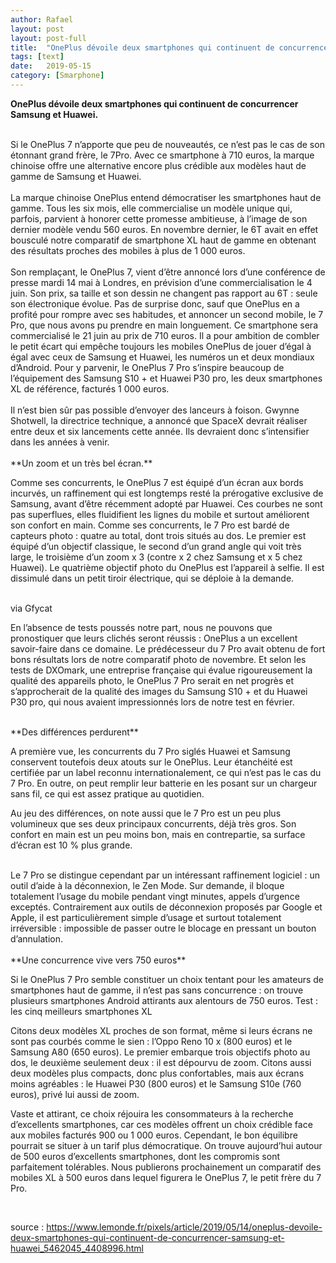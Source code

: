```yaml
---
author: Rafael
layout: post
layout: post-full
title:  "OnePlus dévoile deux smartphones qui continuent de concurrencer Samsung et Huawei "
tags: [text]
date:   2019-05-15
category: [Smarphone]
---
```


**OnePlus dévoile deux smartphones qui continuent de concurrencer Samsung et Huawei.**

<br/>
Si le OnePlus 7 n’apporte que peu de nouveautés, ce n’est pas le cas de son étonnant grand frère, le 7Pro. Avec ce smartphone à 710 euros, la marque chinoise offre une alternative encore plus crédible aux modèles haut de gamme de Samsung et Huawei. 
<br/>

<br/>
La marque chinoise OnePlus entend démocratiser les smartphones haut de gamme. Tous les six mois, elle commercialise un modèle unique qui, parfois, parvient à honorer cette promesse ambitieuse, à l’image de son dernier modèle vendu 560 euros. En novembre dernier, le 6T avait en effet bousculé notre comparatif de smartphone XL haut de gamme en obtenant des résultats proches des mobiles à plus de 1 000 euros.
<br/>

<br/>
Son remplaçant, le OnePlus 7, vient d’être annoncé lors d’une conférence de presse mardi 14 mai à Londres, en prévision d’une commercialisation le 4 juin. Son prix, sa taille et son dessin ne changent pas rapport au 6T : seule son électronique évolue. Pas de surprise donc, sauf que OnePlus en a profité pour rompre avec ses habitudes, et annoncer un second mobile, le 7 Pro, que nous avons pu prendre en main longuement.
Ce smartphone sera commercialisé le 21 juin au prix de 710 euros. Il a pour ambition de combler le petit écart qui empêche toujours les mobiles OnePlus de jouer d’égal à égal avec ceux de Samsung et Huawei, les numéros un et deux mondiaux d’Android. Pour y parvenir, le OnePlus 7 Pro s’inspire beaucoup de l’équipement des Samsung S10 + et Huawei P30 pro, les deux smartphones XL de référence, facturés 1 000 euros.
<br/>

<br/>
Il n’est bien sûr pas possible d’envoyer des lanceurs à foison. Gwynne Shotwell, la directrice technique, a annoncé que SpaceX devrait réaliser entre deux et six lancements cette année. Ils devraient donc s’intensifier dans les années à venir.
<br/>

<br/>
**Un zoom et un très bel écran.**

Comme ses concurrents, le OnePlus 7 est équipé d’un écran aux bords incurvés, un raffinement qui est longtemps resté la prérogative exclusive de Samsung, avant d’être récemment adopté par Huawei. Ces courbes ne sont pas superflues, elles fluidifient les lignes du mobile et surtout améliorent son confort en main.
Comme ses concurrents, le 7 Pro est bardé de capteurs photo : quatre au total, dont trois situés au dos.
Le premier est équipé d’un objectif classique, le second d’un grand angle qui voit très large, le troisième d’un zoom x 3 (contre x 2 chez Samsung et x 5 chez Huawei). Le quatrième objectif photo du OnePlus est l’appareil à selfie. Il est dissimulé dans un petit tiroir électrique, qui se déploie à la demande.
<br/>

<br/>
 via Gfycat

En l’absence de tests poussés notre part, nous ne pouvons que pronostiquer que leurs clichés seront réussis : OnePlus a un excellent savoir-faire dans ce domaine. Le prédécesseur du 7 Pro avait obtenu de fort bons résultats lors de notre comparatif photo de novembre.
Et selon les tests de DXOmark, une entreprise française qui évalue rigoureusement la qualité des appareils photo, le OnePlus 7 Pro serait en net progrès et s’approcherait de la qualité des images du Samsung S10 + et du Huawei P30 pro, qui nous avaient impressionnés lors de notre test en février.
<br/>

<br/>
**Des différences perdurent**

A première vue, les concurrents du 7 Pro siglés Huawei et Samsung conservent toutefois deux atouts sur le OnePlus. Leur étanchéité est certifiée par un label reconnu internationalement, ce qui n’est pas le cas du 7 Pro. En outre, on peut remplir leur batterie en les posant sur un chargeur sans fil, ce qui est assez pratique au quotidien.

Au jeu des différences, on note aussi que le 7 Pro est un peu plus volumineux que ses deux principaux concurrents, déjà très gros. Son confort en main est un peu moins bon, mais en contrepartie, sa surface d’écran est 10 % plus grande.
<br/>

<br/>
Le 7 Pro se distingue cependant par un intéressant raffinement logiciel : un outil d’aide à la déconnexion, le Zen Mode. Sur demande, il bloque totalement l’usage du mobile pendant vingt minutes, appels d’urgence exceptés. Contrairement aux outils de déconnexion proposés par Google et Apple, il est particulièrement simple d’usage et surtout totalement irréversible : impossible de passer outre le blocage en pressant un bouton d’annulation.
<br/>

<br/>
**Une concurrence vive vers 750 euros**

Si le OnePlus 7 Pro semble constituer un choix tentant pour les amateurs de smartphones haut de gamme, il n’est pas sans concurrence : on trouve plusieurs smartphones Android attirants aux alentours de 750 euros.
Test : les cinq meilleurs smartphones XL

Citons deux modèles XL proches de son format, même si leurs écrans ne sont pas courbés comme le sien : l’Oppo Reno 10 x (800 euros) et le Samsung A80 (650 euros). Le premier embarque trois objectifs photo au dos, le deuxième seulement deux : il est dépourvu de zoom. Citons aussi deux modèles plus compacts, donc plus confortables, mais aux écrans moins agréables : le Huawei P30 (800 euros) et le Samsung S10e (760 euros), privé lui aussi de zoom.

Vaste et attirant, ce choix réjouira les consommateurs à la recherche d’excellents smartphones, car ces modèles offrent un choix crédible face aux mobiles facturés 900 ou 1 000 euros. Cependant, le bon équilibre pourrait se situer à un tarif plus démocratique. On trouve aujourd’hui autour de 500 euros d’excellents smartphones, dont les compromis sont parfaitement tolérables. Nous publierons prochainement un comparatif des mobiles XL à 500 euros dans lequel figurera le OnePlus 7, le petit frère du 7 Pro.

<br/>


source : <https://www.lemonde.fr/pixels/article/2019/05/14/oneplus-devoile-deux-smartphones-qui-continuent-de-concurrencer-samsung-et-huawei_5462045_4408996.html> 

